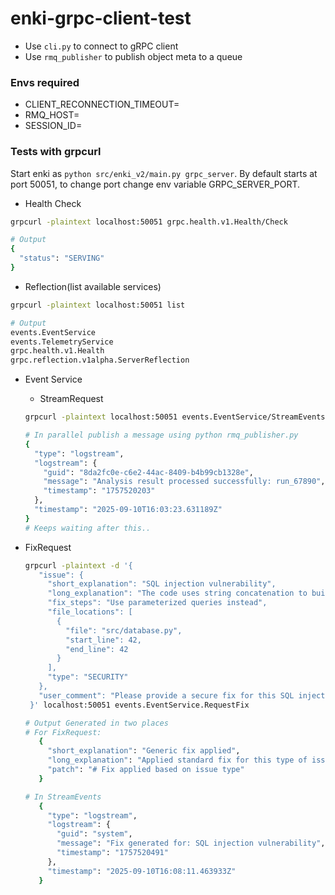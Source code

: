 # enki-grpc-client-test

 - Use `cli.py` to connect to gRPC client
 - Use `rmq_publisher` to publish object meta to a queue


### Envs required
 - CLIENT_RECONNECTION_TIMEOUT=<value in seconds>
 - RMQ_HOST=<rabbit mq host>
 - SESSION_ID=<queue name to which consumer connects>

### Tests with grpcurl

Start enki as `python src/enki_v2/main.py grpc_server`. By default starts at port 50051, to change port change env variable GRPC_SERVER_PORT.

 - Health Check
```bash
grpcurl -plaintext localhost:50051 grpc.health.v1.Health/Check

# Output
{
  "status": "SERVING"
}
```

 - Reflection(list available services)
```bash
grpcurl -plaintext localhost:50051 list

# Output
events.EventService
events.TelemetryService
grpc.health.v1.Health
grpc.reflection.v1alpha.ServerReflection
```

 - Event Service
    - StreamRequest
    ```bash
    grpcurl -plaintext localhost:50051 events.EventService/StreamEvents

    # In parallel publish a message using python rmq_publisher.py
    {
      "type": "logstream",
      "logstream": {
        "guid": "8da2fc0e-c6e2-44ac-8409-b4b99cb1328e",
        "message": "Analysis result processed successfully: run_67890",
        "timestamp": "1757520203"
      },
      "timestamp": "2025-09-10T16:03:23.631189Z"
    }
    # Keeps waiting after this..
    ```

 - FixRequest
     ```bash
     grpcurl -plaintext -d '{
        "issue": {
          "short_explanation": "SQL injection vulnerability",
          "long_explanation": "The code uses string concatenation to build SQL queries",
          "fix_steps": "Use parameterized queries instead",
          "file_locations": [
            {
              "file": "src/database.py",
              "start_line": 42,
              "end_line": 42
            }
          ],
          "type": "SECURITY"
        },
        "user_comment": "Please provide a secure fix for this SQL injection"
      }' localhost:50051 events.EventService.RequestFix

     # Output Generated in two places
     # For FixRequest:
        {
          "short_explanation": "Generic fix applied",
          "long_explanation": "Applied standard fix for this type of issue",
          "patch": "# Fix applied based on issue type"
        }

     # In StreamEvents
        {
          "type": "logstream",
          "logstream": {
            "guid": "system",
            "message": "Fix generated for: SQL injection vulnerability",
            "timestamp": "1757520491"
          },
          "timestamp": "2025-09-10T16:08:11.463933Z"
        }
     ```



